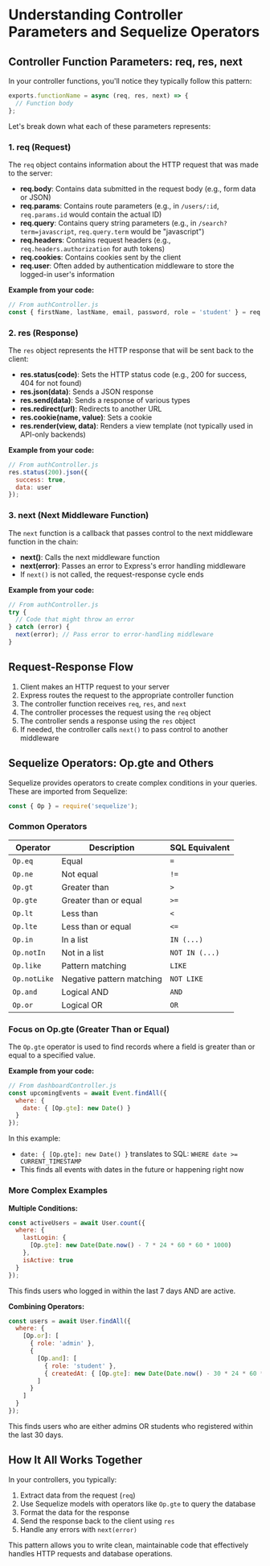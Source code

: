 # Understanding Controller Parameters and Sequelize Operators

## Controller Function Parameters: req, res, next

In your controller functions, you'll notice they typically follow this pattern:

```javascript
exports.functionName = async (req, res, next) => {
  // Function body
};
```

Let's break down what each of these parameters represents:

### 1. req (Request)

The `req` object contains information about the HTTP request that was made to the server:

- **req.body**: Contains data submitted in the request body (e.g., form data or JSON)
- **req.params**: Contains route parameters (e.g., in `/users/:id`, `req.params.id` would contain the actual ID)
- **req.query**: Contains query string parameters (e.g., in `/search?term=javascript`, `req.query.term` would be "javascript")
- **req.headers**: Contains request headers (e.g., `req.headers.authorization` for auth tokens)
- **req.cookies**: Contains cookies sent by the client
- **req.user**: Often added by authentication middleware to store the logged-in user's information

**Example from your code:**
```javascript
// From authController.js
const { firstName, lastName, email, password, role = 'student' } = req.body;
```

### 2. res (Response)

The `res` object represents the HTTP response that will be sent back to the client:

- **res.status(code)**: Sets the HTTP status code (e.g., 200 for success, 404 for not found)
- **res.json(data)**: Sends a JSON response
- **res.send(data)**: Sends a response of various types
- **res.redirect(url)**: Redirects to another URL
- **res.cookie(name, value)**: Sets a cookie
- **res.render(view, data)**: Renders a view template (not typically used in API-only backends)

**Example from your code:**
```javascript
// From authController.js
res.status(200).json({
  success: true,
  data: user
});
```

### 3. next (Next Middleware Function)

The `next` function is a callback that passes control to the next middleware function in the chain:

- **next()**: Calls the next middleware function
- **next(error)**: Passes an error to Express's error handling middleware
- If `next()` is not called, the request-response cycle ends

**Example from your code:**
```javascript
// From authController.js
try {
  // Code that might throw an error
} catch (error) {
  next(error); // Pass error to error-handling middleware
}
```

## Request-Response Flow

1. Client makes an HTTP request to your server
2. Express routes the request to the appropriate controller function
3. The controller function receives `req`, `res`, and `next`
4. The controller processes the request using the `req` object
5. The controller sends a response using the `res` object
6. If needed, the controller calls `next()` to pass control to another middleware

## Sequelize Operators: Op.gte and Others

Sequelize provides operators to create complex conditions in your queries. These are imported from Sequelize:

```javascript
const { Op } = require('sequelize');
```

### Common Operators

| Operator | Description | SQL Equivalent |
|----------|-------------|----------------|
| `Op.eq` | Equal | `=` |
| `Op.ne` | Not equal | `!=` |
| `Op.gt` | Greater than | `>` |
| `Op.gte` | Greater than or equal | `>=` |
| `Op.lt` | Less than | `<` |
| `Op.lte` | Less than or equal | `<=` |
| `Op.in` | In a list | `IN (...)` |
| `Op.notIn` | Not in a list | `NOT IN (...)` |
| `Op.like` | Pattern matching | `LIKE` |
| `Op.notLike` | Negative pattern matching | `NOT LIKE` |
| `Op.and` | Logical AND | `AND` |
| `Op.or` | Logical OR | `OR` |

### Focus on Op.gte (Greater Than or Equal)

The `Op.gte` operator is used to find records where a field is greater than or equal to a specified value.

**Example from your code:**
```javascript
// From dashboardController.js
const upcomingEvents = await Event.findAll({
  where: {
    date: { [Op.gte]: new Date() }
  }
});
```

In this example:
- `date: { [Op.gte]: new Date() }` translates to SQL: `WHERE date >= CURRENT_TIMESTAMP`
- This finds all events with dates in the future or happening right now

### More Complex Examples

**Multiple Conditions:**
```javascript
const activeUsers = await User.count({
  where: {
    lastLogin: {
      [Op.gte]: new Date(Date.now() - 7 * 24 * 60 * 60 * 1000)
    },
    isActive: true
  }
});
```
This finds users who logged in within the last 7 days AND are active.

**Combining Operators:**
```javascript
const users = await User.findAll({
  where: {
    [Op.or]: [
      { role: 'admin' },
      {
        [Op.and]: [
          { role: 'student' },
          { createdAt: { [Op.gte]: new Date(Date.now() - 30 * 24 * 60 * 60 * 1000) } }
        ]
      }
    ]
  }
});
```
This finds users who are either admins OR students who registered within the last 30 days.

## How It All Works Together

In your controllers, you typically:

1. Extract data from the request (`req`)
2. Use Sequelize models with operators like `Op.gte` to query the database
3. Format the data for the response
4. Send the response back to the client using `res`
5. Handle any errors with `next(error)`

This pattern allows you to write clean, maintainable code that effectively handles HTTP requests and database operations. 